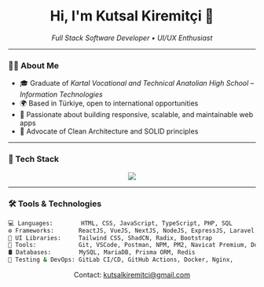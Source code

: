 <h1 align="center">Hi, I'm Kutsal Kiremitçi 👋</h1>

<p align="center">
  <em>Full Stack Software Developer • UI/UX Enthusiast</em>
</p>

---

### 🧑‍💻 About Me

- 🎓 Graduate of *Kartal Vocational and Technical Anatolian High School – Information Technologies*
- 🌍 Based in Türkiye, open to international opportunities
- 🔭 Passionate about building responsive, scalable, and maintainable web apps
- 🧱 Advocate of Clean Architecture and SOLID principles

---

### 🚀 Tech Stack

<p align="center">
  <img src="https://skillicons.dev/icons?i=html,css,js,ts,jquery,php,nodejs,react,vue,nextjs,tailwind,bootstrap,mysql,prisma,redis,git,docker,figma,postman,vscode" />
</p>

---

### 🛠️ Tools & Technologies

```bash
💻 Languages:        HTML, CSS, JavaScript, TypeScript, PHP, SQL
⚙️ Frameworks:       ReactJS, VueJS, NextJS, NodeJS, ExpressJS, Laravel, JQuery,Smarty
🎨 UI Libraries:     Tailwind CSS, ShadCN, Radix, Bootstrap
🧰 Tools:            Git, VSCode, Postman, NPM, PM2, Navicat Premium, Docker, GitHub Desktop, Figma
🛢️ Databases:        MySQL, MariaDB, Prisma ORM, Redis
🧪 Testing & DevOps: GitLab CI/CD, GitHub Actions, Docker, Nginx, 
```
<p align="center">
  Contact: <a href="mailto:kutsalkiremitci@gmail.com">kutsalkiremitci@gmail.com</a>
</p>
